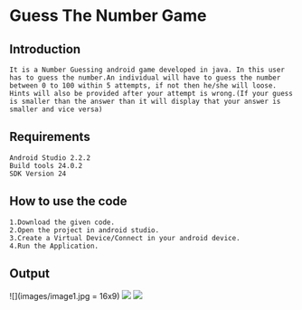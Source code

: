 # Guess The Number Game

## Introduction
```
It is a Number Guessing android game developed in java. In this user has to guess the number.An individual will have to guess the number between 0 to 100 within 5 attempts, if not then he/she will loose.
Hints will also be provided after your attempt is wrong.(If your guess is smaller than the answer than it will display that your answer is smaller and vice versa)
```

## Requirements
```
Android Studio 2.2.2
Build tools 24.0.2
SDK Version 24
```

## How to use the code
```
1.Download the given code.
2.Open the project in android studio.
3.Create a Virtual Device/Connect in your android device.
4.Run the Application.
```
## Output

![](images/image1.jpg = 16x9) ![](images/image2.jpg=16x9) ![](images/image3.jpg=16x9)
